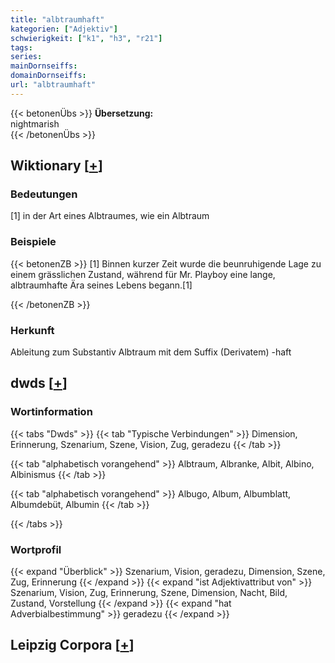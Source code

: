 ```yaml
---
title: "albtraumhaft"
kategorien: ["Adjektiv"]
schwierigkeit: ["k1", "h3", "r21"]
tags:
series:
mainDornseiffs:
domainDornseiffs:
url: "albtraumhaft"
---
```


{{< betonenÜbs >}}
**Übersetzung:**  
nightmarish  
{{< /betonenÜbs >}}

## Wiktionary [[+](https://de.wiktionary.org/wiki/albtraumhaft)]

### Bedeutungen
[1] in der Art eines Albtraumes, wie ein Albtraum  

### Beispiele
{{< betonenZB >}}
[1] Binnen kurzer Zeit wurde die beunruhigende Lage zu einem grässlichen Zustand, während für Mr. Playboy eine lange, albtraumhafte Ära seines Lebens begann.[1]  

{{< /betonenZB >}}
### Herkunft
Ableitung zum Substantiv Albtraum mit dem Suffix (Derivatem) -haft  



## dwds [[+](https://www.dwds.de/wb/albtraumhaft)]

### Wortinformation
{{< tabs "Dwds" >}}
{{< tab "Typische Verbindungen" >}}
Dimension, Erinnerung, Szenarium, Szene, Vision, Zug, geradezu
{{< /tab >}}

{{< tab "alphabetisch vorangehend" >}}
Albtraum, Albranke, Albit, Albino, Albinismus
{{< /tab >}}

{{< tab "alphabetisch vorangehend" >}}
Albugo, Album, Albumblatt, Albumdebüt, Albumin
{{< /tab >}}

{{< /tabs >}}

### Wortprofil
{{< expand "Überblick" >}} Szenarium, Vision, geradezu, Dimension, Szene, Zug, Erinnerung {{< /expand >}}
{{< expand "ist Adjektivattribut von" >}} Szenarium, Vision, Zug, Erinnerung, Szene, Dimension, Nacht, Bild, Zustand, Vorstellung {{< /expand >}}
{{< expand "hat Adverbialbestimmung" >}} geradezu {{< /expand >}}

## Leipzig Corpora [[+](https://corpora.uni-leipzig.de/en/res?word=albtraumhaft&corpusId=deu_newscrawl-public_2018)]

